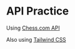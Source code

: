 # API Practice

Using [Chess.com API](https://www.chess.com/news/view/published-data-api#pubapi-endpoint-country)

Also using [Tailwind CSS](https://tailwindcss.com/)
